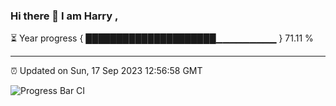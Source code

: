 ### Hi there 👋 I am Harry , 

⏳ Year progress { █████████████████████▁▁▁▁▁▁▁▁▁ } 71.11 %

---

⏰ Updated on Sun, 17 Sep 2023 12:56:58 GMT

![Progress Bar CI](https://github.com/duykhang68/duykhang68/workflows/Progress%20Bar%20CI/badge.svg)
